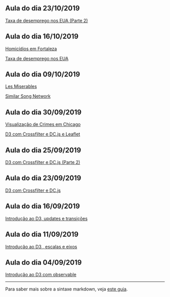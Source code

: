 ## Aula do dia 23/10/2019
[Taxa de desemprego nos EUA (Parte 2)](d3_interactive/index.html)<br>

## Aula do dia 16/10/2019
[Homicídios em Fortaleza](d3_color_2/index.html)<br>

[Taxa de desemprego nos EUA](d3_color/index.html)<br>

## Aula do dia 09/10/2019
[Les Miserables](d3_network_2/index.html)<br>

[Similar Song Network](d3_network/index.html)<br>

## Aula do dia 30/09/2019
[Visualização de Crimes em Chicago](d3_leaflet_2/index.html)<br>

[D3 com Crossfilter e DC.js e Leaflet](d3_leaflet/index.html)<br>

## Aula do dia 25/09/2019
[D3 com Crossfilter e DC.js (Parte 2)](d3_crossfilter_2/index.html)<br>

## Aula do dia 23/09/2019
[D3 com Crossfilter e DC.js](d3_crossfilter/index.html)<br>

## Aula do dia 16/09/2019
[Introdução ao D3, updates e transições](d3_update/scatterplot.html)<br>

## Aula do dia 11/09/2019
[Introdução ao D3 , escalas e eixos](d3_scale/scatterplot.html)<br>

## Aula do dia 04/09/2019
[Introdução ao D3 com observable](d3_intro/notebook.html)<br>


---

Para saber mais sobre a sintaxe markdown, veja [este guia](https://guides.github.com/features/mastering-markdown/).
